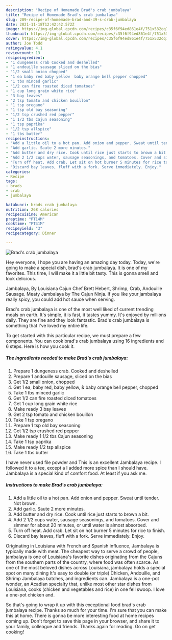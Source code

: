 ```yaml
---
description: "Recipe of Homemade Brad's crab jumbalaya"
title: "Recipe of Homemade Brad's crab jumbalaya"
slug: 289-recipe-of-homemade-brad-and-39-s-crab-jumbalaya
date: 2021-11-18T12:42:42.572Z
image: https://img-global.cpcdn.com/recipes/c35f6f94ed861e4f/751x532cq70/brads-crab-jumbalaya-recipe-main-photo.jpg
thumbnail: https://img-global.cpcdn.com/recipes/c35f6f94ed861e4f/751x532cq70/brads-crab-jumbalaya-recipe-main-photo.jpg
cover: https://img-global.cpcdn.com/recipes/c35f6f94ed861e4f/751x532cq70/brads-crab-jumbalaya-recipe-main-photo.jpg
author: Joe Todd
ratingvalue: 4.1
reviewcount: 13
recipeingredient:
- "1 dungeness crab Cooked and deshelled"
- "1 andouille sausage sliced on the bias"
- "1/2 small onion chopped"
- "1 ea baby red baby yellow  baby orange bell pepper chopped"
- "1 tbs minced garlic"
- "1/2 can fire roasted diced tomatoes"
- "1 cup long grain white rice"
- "3 bay leaves"
- "2 tsp tomato and chicken bouillon"
- "1 tsp oregano"
- "1 tsp old bay seasoning"
- "1/2 tsp crushed red pepper"
- "1 1/2 tbs Cajun seasoning"
- "1 tsp paprika"
- "1/2 tsp allspice"
- "1 tbs butter"
recipeinstructions:
- "Add a little oil to a hot pan. Add onion and pepper. Sweat until tender. Not brown."
- "Add garlic. Saute 2 more minutes."
- "Add butter and dry rice. Cook until rice just starts to brown a bit."
- "Add 2 1/2 cups water, sausage seasonings, and tomatoes. Cover and simmer for about 20 minutes, or until water is almost absorbed."
- "Turn off heat. Add crab. Let sit on hot burner 5 minutes for rice to finish."
- "Discard bay leaves, fluff with a fork. Serve immediately. Enjoy."
categories:
- Recipe
tags:
- brads
- crab
- jumbalaya

katakunci: brads crab jumbalaya 
nutrition: 268 calories
recipecuisine: American
preptime: "PT14M"
cooktime: "PT41M"
recipeyield: "3"
recipecategory: Dinner

---
```



![Brad&#39;s crab jumbalaya](https://img-global.cpcdn.com/recipes/c35f6f94ed861e4f/751x532cq70/brads-crab-jumbalaya-recipe-main-photo.jpg)

Hey everyone, I hope you are having an amazing day today. Today, we're going to make a special dish, brad&#39;s crab jumbalaya. It is one of my favorites. This time, I will make it a little bit tasty. This is gonna smell and look delicious.

Jambalaya, By Louisiana Cajun Chef Brett Hebert, Shrimp, Crab, Andouille Sausage. Meaty Jambalaya by The Cajun Ninja. If you like your jambalaya really spicy, you could add hot sauce when serving.

Brad&#39;s crab jumbalaya is one of the most well liked of current trending meals on earth. It's simple, it is fast, it tastes yummy. It's enjoyed by millions daily. They are fine and they look fantastic. Brad&#39;s crab jumbalaya is something that I've loved my entire life.


To get started with this particular recipe, we must prepare a few components. You can cook brad&#39;s crab jumbalaya using 16 ingredients and 6 steps. Here is how you cook it.

<!--inarticleads1-->

##### The ingredients needed to make Brad&#39;s crab jumbalaya:

1. Prepare 1 dungeness crab. Cooked and deshelled
1. Prepare 1 andouille sausage, sliced on the bias
1. Get 1/2 small onion, chopped
1. Get 1 ea, baby red, baby yellow, & baby orange bell pepper, chopped
1. Take 1 tbs minced garlic
1. Get 1/2 can fire roasted diced tomatoes
1. Get 1 cup long grain white rice
1. Make ready 3 bay leaves
1. Get 2 tsp tomato and chicken bouillon
1. Take 1 tsp oregano
1. Prepare 1 tsp old bay seasoning
1. Get 1/2 tsp crushed red pepper
1. Make ready 1 1/2 tbs Cajun seasoning
1. Take 1 tsp paprika
1. Make ready 1/2 tsp allspice
1. Take 1 tbs butter


I have never used file powder and This is an excellent Jambalaya recipe. I followed it to a tee, except a I added more spice than I should have. Jambalaya is a special kind of comfort food. At least if you ask me. 

<!--inarticleads2-->

##### Instructions to make Brad&#39;s crab jumbalaya:

1. Add a little oil to a hot pan. Add onion and pepper. Sweat until tender. Not brown.
1. Add garlic. Saute 2 more minutes.
1. Add butter and dry rice. Cook until rice just starts to brown a bit.
1. Add 2 1/2 cups water, sausage seasonings, and tomatoes. Cover and simmer for about 20 minutes, or until water is almost absorbed.
1. Turn off heat. Add crab. Let sit on hot burner 5 minutes for rice to finish.
1. Discard bay leaves, fluff with a fork. Serve immediately. Enjoy.


Originating in Louisiana with French and Spanish influence, Jambalaya is typically made with meat. The cheapest way to serve a crowd of people, jambalaya is one of Louisiana&#39;s favorite dishes originating from the Cajuns from the southern parts of the country, where food was often scarce. As one of the most beloved dishes across Louisiana, jambalaya holds a special spot on many dining It&#39;s easy to double (or triple) Chicken, Andouille, and Shrimp Jambalaya batches, and ingredients can. Jambalaya is a one-pot wonder, an Acadian specialty that, unlike most other star dishes from Louisiana, cooks (chicken and vegetables and rice) in one fell swoop. I love a one-pot chicken and. 

So that's going to wrap it up with this exceptional food brad&#39;s crab jumbalaya recipe. Thanks so much for your time. I'm sure that you can make this at home. There is gonna be more interesting food at home recipes coming up. Don't forget to save this page in your browser, and share it to your family, colleague and friends. Thanks again for reading. Go on get cooking!
